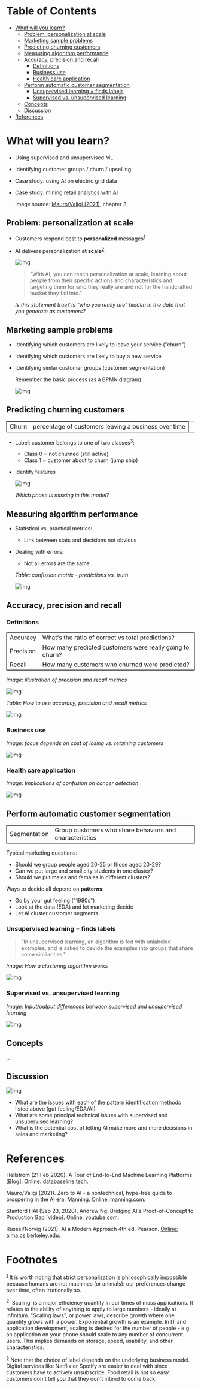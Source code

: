 
# Table of Contents

-   [What will you learn?](#org35f7b0a)
    -   [Problem: personalization at scale](#orge65364a)
    -   [Marketing sample problems](#org8a61f2e)
    -   [Predicting churning customers](#org8154315)
    -   [Measuring algorithm performance](#org21d279d)
    -   [Accuracy, precision and recall](#orgbdcb18f)
        -   [Definitions](#org0968cc1)
        -   [Business use](#orgd4ae204)
        -   [Health care application](#orgd5fd464)
    -   [Perform automatic customer segmentation](#orgd82e5bd)
        -   [Unsupervised learning = finds labels](#orgd212fe1)
        -   [Supervised vs. unsupervised learning](#org42434f8)
    -   [Concepts](#org1c200b1)
    -   [Discussion](#org9f2d919)
-   [References](#org956296c)



<a id="org35f7b0a"></a>

# What will you learn?

-   Using supervised and unsupervised ML
-   Identifying customer groups / churn / upselling
-   Case study: using AI on electric grid data
-   Case study: mining retail analytics with AI
    
    Image source: [Mauro/Valigi (2021)](#org6f9541b), chapter 3


<a id="orge65364a"></a>

## Problem: personalization at scale

-   Customers respond best to **personalized** messages<sup><a id="fnr.1" class="footref" href="#fn.1">1</a></sup>
-   AI delivers personalization **at scale**<sup><a id="fnr.2" class="footref" href="#fn.2">2</a></sup>
    
    ![img](./img/segmentation.png)
    
    > "With AI, you can reach personalization at scale, learning about
    > people from their specific actions and characteristics and targeting
    > them for who they really are and not for the handcrafted bucket they
    > fall into."
    
    *Is this statement true? Is "who you really are" hidden in the
    data that you generate as customers?*


<a id="org8a61f2e"></a>

## Marketing sample problems

-   Identifying which customers are likely to leave your service
    ("churn")
-   Identifying which customers are likely to buy a new service
-   Identifying simlar customer groups (customer segmentation)
    
    Remember the basic process (as a BPMN diagram):
    
    ![img](./img/ml.png)


<a id="org8154315"></a>

## Predicting churning customers

<table border="2" cellspacing="0" cellpadding="6" rules="groups" frame="hsides">


<colgroup>
<col  class="org-left" />

<col  class="org-left" />
</colgroup>
<tbody>
<tr>
<td class="org-left">Churn</td>
<td class="org-left">percentage of customers leaving a business over time</td>
</tr>
</tbody>
</table>

-   Label: customer belongs to one of two classes<sup><a id="fnr.3" class="footref" href="#fn.3">3</a></sup>:
    -   Class 0 = not churned (still active)
    -   Class 1 = customer about to churn (jump ship)
-   Identify features
    
    ![img](./img/ml1.png)
    
    *Which phase is missing in this model?*


<a id="org21d279d"></a>

## Measuring algorithm performance

-   Statistical vs. practical metrics:
    -   Link between stats and decisions not obvious
-   Dealing with errors:
    
    -   Not all errors are the same
    
    *Table: confusion matrix - predictions vs. truth*
    
    ![img](./img/confusion.png)


<a id="orgbdcb18f"></a>

## Accuracy, precision and recall


<a id="org0968cc1"></a>

### Definitions

<table border="2" cellspacing="0" cellpadding="6" rules="groups" frame="hsides">


<colgroup>
<col  class="org-left" />

<col  class="org-left" />
</colgroup>
<tbody>
<tr>
<td class="org-left">Accuracy</td>
<td class="org-left">What's the ratio of correct vs total predictions?</td>
</tr>


<tr>
<td class="org-left">Precision</td>
<td class="org-left">How many predicted customers were really going to churn?</td>
</tr>


<tr>
<td class="org-left">Recall</td>
<td class="org-left">How many customers who churned were predicted?</td>
</tr>
</tbody>
</table>

*Image: illustration of precision and recall metrics*

![img](./img/precisionrecall.png)

*Table: How to use accuracy, precision and recall metrics*

![img](./img/metrics.png)


<a id="orgd4ae204"></a>

### Business use

*Image: focus depends on cost of losing vs. retaining customers*

![img](./img/business.png)


<a id="orgd5fd464"></a>

### Health care application

*Image: Implications of confusion on cancer detection*

![img](./img/cost.png)


<a id="orgd82e5bd"></a>

## Perform automatic customer segmentation

<table border="2" cellspacing="0" cellpadding="6" rules="groups" frame="hsides">


<colgroup>
<col  class="org-left" />

<col  class="org-left" />
</colgroup>
<tbody>
<tr>
<td class="org-left">Segmentation</td>
<td class="org-left">Group customers who share behaviors and characteristics</td>
</tr>
</tbody>
</table>

Typical marketing questions:

-   Should we group people aged 20-25 or those aged 20-29?
-   Can we put large and small city students in one cluster?
-   Should we put males and females in different clusters?

Ways to decide all depend on **patterns**:

-   Go by your gut feeling ("1980s")
-   Look at the data (EDA) and let marketing decide
-   Let AI cluster customer segments


<a id="orgd212fe1"></a>

### Unsupervised learning = finds labels

> "In unsupervised learning, an algorithm is fed with unlabeled
> examples, and is asked to devide the examples into groups that
> share some similarities."

*Image: How a clustering algorithm works*

![img](./img/clustering.png)


<a id="org42434f8"></a>

### Supervised vs. unsupervised learning

*Image: Input/output differences between supervised and
unsupervised learning*

![img](./img/difference.png)


<a id="org1c200b1"></a>

## Concepts

&#x2026;


<a id="org9f2d919"></a>

## Discussion

![img](./img/discussion.gif)

-   What are the issues with each of the pattern identification
    methods listed above (gut feeling/EDA/AI)
-   What are some principal technical issues with supervised and
    unsupervised learning?
-   What is the potential cost of letting AI make more and more
    decisions in sales and marketing?


<a id="org956296c"></a>

# References

<a id="org1dcd7f6"></a> Hellstrom (21 Feb 2020). A Tour of End-to-End Machine
Learning Platforms [Blog]. [Online: databaseline.tech.](https://databaseline.tech/a-tour-of-end-to-end-ml-platforms/)

<a id="org6f9541b"></a> Mauro/Valigi (2021). Zero to AI - a nontechnical,
hype-free guide to prospering in the AI era. Manning. [Online:
manning.com](https://www.manning.com/books/zero-to-ai).

<a id="org669ce6c"></a> Stanford HAI (Sep 23, 2020). Andrew Ng: Bridging AI's
Proof-of-Concept to Production Gap [video]. [Online: youtube.com](https://youtu.be/tsPuVAMaADY).

<a id="orgd11d0bc"></a> Russel/Norvig (2021). AI a Modern Approach 4th
ed. Pearson. [Online: aima.cs.berkeley.edu.](http://aima.cs.berkeley.edu/)


# Footnotes

<sup><a id="fn.1" href="#fnr.1">1</a></sup> It is worth noting that strict personalization is
philosophically impossible because humans are not machines (or
animals): our preferences change over time, often irrationally so.

<sup><a id="fn.2" href="#fnr.2">2</a></sup> 'Scaling' is a major efficiency quantity in our times of mass
applications. It relates to the ability of anything to apply to large
numbers - ideally at infinitum. "Scaling laws", or power laws,
describe growth where one quantity grows with a power. Exponential
growth is an example. In IT and application development, scaling is
desired for the number of people - e.g. an application on your phone
should scale to any number of concurrent users. This implies demands
on storage, speed, usability, and other characteristics.

<sup><a id="fn.3" href="#fnr.3">3</a></sup> Note that the choice of label depends on the underlying business
model. Digital services like Netflix or Spotify are easier to deal
with since customers have to actively unsubscribe. Food retail is not
so easy: customers don't tell you that they don't intend to come
back.
